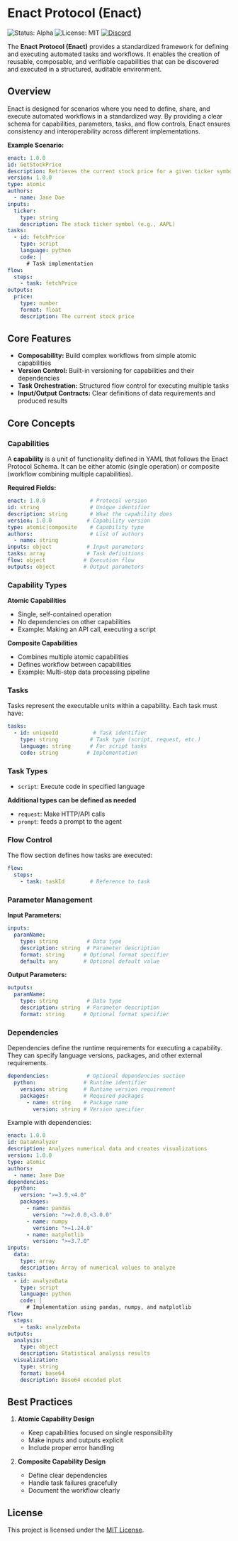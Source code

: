 # Enact Protocol (Enact)

![Status: Alpha](https://img.shields.io/badge/Status-Alpha-yellow) ![License: MIT](https://img.shields.io/badge/License-MIT-blue.svg) [![Discord](https://img.shields.io/badge/Discord-Enact_PROTOCOL-blue?logo=discord&logoColor=white)](https://discord.gg/mMfxvMtHyS)

The **Enact Protocol (Enact)** provides a standardized framework for defining and executing automated tasks and workflows. It enables the creation of reusable, composable, and verifiable capabilities that can be discovered and executed in a structured, auditable environment.

## Overview

Enact is designed for scenarios where you need to define, share, and execute automated workflows in a standardized way. By providing a clear schema for capabilities, parameters, tasks, and flow controls, Enact ensures consistency and interoperability across different implementations.

**Example Scenario:**

```yaml
enact: 1.0.0
id: GetStockPrice
description: Retrieves the current stock price for a given ticker symbol.
version: 1.0.0
type: atomic
authors:
  - name: Jane Doe
inputs:
  ticker: 
    type: string
    description: The stock ticker symbol (e.g., AAPL)
tasks:
  - id: fetchPrice
    type: script
    language: python
    code: |
      # Task implementation
flow:
  steps:
    - task: fetchPrice
outputs:
  price: 
    type: number
    format: float
    description: The current stock price
```

## Core Features

- **Composability:** Build complex workflows from simple atomic capabilities
- **Version Control:** Built-in versioning for capabilities and their dependencies
- **Task Orchestration:** Structured flow control for executing multiple tasks
- **Input/Output Contracts:** Clear definitions of data requirements and produced results

## Core Concepts

### Capabilities

A **capability** is a unit of functionality defined in YAML that follows the Enact Protocol Schema. It can be either atomic (single operation) or composite (workflow combining multiple capabilities).

**Required Fields:**
```yaml
enact: 1.0.0              # Protocol version
id: string                # Unique identifier
description: string       # What the capability does
version: 1.0.0           # Capability version
type: atomic|composite    # Capability type
authors:                  # List of authors
  - name: string
inputs: object           # Input parameters
tasks: array             # Task definitions
flow: object            # Execution flow
outputs: object         # Output parameters
```

### Capability Types

**Atomic Capabilities**
- Single, self-contained operation
- No dependencies on other capabilities
- Example: Making an API call, executing a script

**Composite Capabilities**
- Combines multiple atomic capabilities
- Defines workflow between capabilities
- Example: Multi-step data processing pipeline

### Tasks

Tasks represent the executable units within a capability. Each task must have:

```yaml
tasks:
  - id: uniqueId           # Task identifier
    type: string          # Task type (script, request, etc.)
    language: string      # For script tasks
    code: string         # Implementation
```

### Task Types

- `script`: Execute code in specified language

**Additional types can be defined as needed**
- `request`: Make HTTP/API calls
- `prompt`: feeds a prompt to the agent

### Flow Control

The flow section defines how tasks are executed:

```yaml
flow:
  steps:
    - task: taskId        # Reference to task
```

### Parameter Management

**Input Parameters:**
```yaml
inputs:
  paramName:
    type: string         # Data type
    description: string  # Parameter description
    format: string      # Optional format specifier
    default: any        # Optional default value
```

**Output Parameters:**
```yaml
outputs:
  paramName:
    type: string         # Data type
    description: string  # Parameter description
    format: string      # Optional format specifier
```

### Dependencies

Dependencies define the runtime requirements for executing a capability. They can specify language versions, packages, and other external requirements.

```yaml
dependencies:            # Optional dependencies section
  python:               # Runtime identifier
    version: string     # Runtime version requirement
    packages:           # Required packages
      - name: string    # Package name
        version: string # Version specifier
```

Example with dependencies:

```yaml
enact: 1.0.0
id: DataAnalyzer
description: Analyzes numerical data and creates visualizations
version: 1.0.0
type: atomic
authors:
  - name: Jane Doe
dependencies:
  python:
    version: ">=3.9,<4.0"
    packages:
      - name: pandas
        version: ">=2.0.0,<3.0.0"
      - name: numpy
        version: ">=1.24.0"
      - name: matplotlib
        version: ">=3.7.0"
inputs:
  data: 
    type: array
    description: Array of numerical values to analyze
tasks:
  - id: analyzeData
    type: script
    language: python
    code: |
      # Implementation using pandas, numpy, and matplotlib
flow:
  steps:
    - task: analyzeData
outputs:
  analysis:
    type: object
    description: Statistical analysis results
  visualization:
    type: string
    format: base64
    description: Base64 encoded plot
```

## Best Practices

1. **Atomic Capability Design**
   - Keep capabilities focused on single responsibility
   - Make inputs and outputs explicit
   - Include proper error handling

2. **Composite Capability Design**
   - Define clear dependencies
   - Handle task failures gracefully
   - Document the workflow clearly

## License

This project is licensed under the [MIT License](LICENSE).